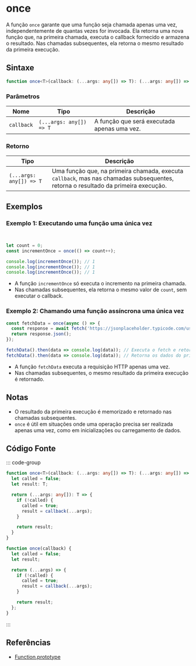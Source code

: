 # once

A função `once` garante que uma função seja chamada apenas uma vez, independentemente de quantas vezes for invocada. Ela retorna uma nova função que, na primeira chamada, executa o callback fornecido e armazena o resultado. Nas chamadas subsequentes, ela retorna o mesmo resultado da primeira execução.

## Sintaxe

```typescript
function once<T>(callback: (...args: any[]) => T): (...args: any[]) => T;
```

### Parâmetros

| Nome        | Tipo                                    | Descrição                                                       |
|-------------|-----------------------------------------|-------------------------------------------------------------------|
| `callback`  | `(...args: any[]) => T`                 | A função que será executada apenas uma vez.                      |

### Retorno

| Tipo               | Descrição                                             |
|--------------------|-------------------------------------------------------|
| `(...args: any[]) => T` | Uma função que, na primeira chamada, executa `callback`, mas nas chamadas subsequentes, retorna o resultado da primeira execução. |

## Exemplos

### Exemplo 1: Executando uma função uma única vez

```typescript


let count = 0;
const incrementOnce = once(() => count++);

console.log(incrementOnce()); // 1
console.log(incrementOnce()); // 1
console.log(incrementOnce()); // 1
```

- A função `incrementOnce` só executa o incremento na primeira chamada.
- Nas chamadas subsequentes, ela retorna o mesmo valor de `count`, sem executar o callback.

### Exemplo 2: Chamando uma função assíncrona uma única vez

```typescript
const fetchData = once(async () => {
  const response = await fetch('https://jsonplaceholder.typicode.com/users/1');
  return response.json();
});

fetchData().then(data => console.log(data)); // Executa o fetch e retorna os dados
fetchData().then(data => console.log(data)); // Retorna os dados do primeiro fetch sem fazer nova requisição
```

- A função `fetchData` executa a requisição HTTP apenas uma vez.
- Nas chamadas subsequentes, o mesmo resultado da primeira execução é retornado.

## Notas

- O resultado da primeira execução é memorizado e retornado nas chamadas subsequentes.
- `once` é útil em situações onde uma operação precisa ser realizada apenas uma vez, como em inicializações ou carregamento de dados.

## Código Fonte

::: code-group
```typescript
function once<T>(callback: (...args: any[]) => T): (...args: any[]) => T {
  let called = false;
  let result: T;

  return (...args: any[]): T => {
    if (!called) {
      called = true;
      result = callback(...args);
    }

    return result;
  }
}
```

```javascript
function once(callback) {
  let called = false;
  let result;

  return (...args) => {
    if (!called) {
      called = true;
      result = callback(...args);
    }

    return result;
  };
}
```
:::

## Referências

- [Function.prototype](https://developer.mozilla.org/pt-BR/docs/Web/JavaScript/Reference/Global_Objects/Function)